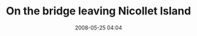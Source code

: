 ---
title: "On the bridge leaving Nicollet Island"
picture: "/assets/camera-roll/2008/2008-05-25-on-the-bridge-leaving-nicollet-island/recon-3-055.jpg"
date: 2008-05-25 04:04
layout: picture
thumbnail: "/assets/camera-roll/2008/2008-05-25-on-the-bridge-leaving-nicollet-island/recon-3-055-thumbnail.jpg"
picture-of:
  - Mississippi River
tags:
  - photograph
  - Nicollet Island
  - bridge
  - Dave
  - James
  - Javan
  - Recon 3
  - Mississippi River
  - Minneapolis
---